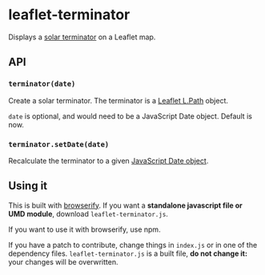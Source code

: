 # leaflet-terminator

Displays a [solar terminator](http://en.wikipedia.org/wiki/Terminator_(solar))
on a Leaflet map.

## API

### `terminator(date)`

Create a solar terminator. The terminator is a [Leaflet L.Path](http://leafletjs.com/reference.html) object.

`date` is optional, and would need to be a JavaScript Date object. Default
is now.

### `terminator.setDate(date)`

Recalculate the terminator to a given [JavaScript Date object](http://www.w3schools.com/jsref/jsref_obj_date.asp).

## Using it

This is built with [browserify](http://browserify.org/). If you want a **standalone javascript file or UMD module**,
download `leaflet-terminator.js`.

If you want to use it with browserify, use npm.

If you have a patch to contribute, change things in `index.js` or in one of the
dependency files. `leaflet-terminator.js` is a built file, **do not change it:**
your changes will be overwritten.
